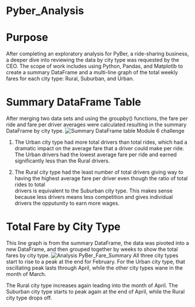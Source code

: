 # Pyber_Analysis
# Purpose

After completing an exploratory analysis for PyBer, a ride-sharing business, a deeper dive into reviewing the data by city type was requested by the CEO. The scope of 
work includes using Python, Pandas, and Matplotlb to create a summary DataFrame and a multi-line graph of the total weekly fares for each city type: Rural, Suburban, and 
Urban.

# Summary DataFrame Table
After merging two data sets and using the groupby() functions, the fare per ride and fare per driver averages were calculated resulting in the summary DataFrame by city 
type.
![Summary DataFrame table Module 6 challenge](https://user-images.githubusercontent.com/109875421/187814242-026694be-e13b-4076-8d00-df31f8215660.png)
1) The Urban city type had more total drivers than total rides, which had a dramatic impact on the average fare that a driver could make per ride. The Urban drivers 
had the lowest average fare per ride and earned significantly less than the Rural drivers.

2) The Rural city type had the least number of total drivers giving way to having the highest average fare per driver even though the ratio of total rides to total  
drivers is equivalent to the Suburban city type. This makes sense because less drivers means less competition and gives individual drivers the opputunity to earn more wages.

# Total Fare by City Type
This line graph is from the summary DataFrame, the data was pivoted into a new DataFrame, and then grouped together by weeks to show the total fares by city type.
![Analysis PyBer_Fare_Summary](https://user-images.githubusercontent.com/109875421/187588516-d9b07449-d849-41d6-b9ed-be9502dc61b3.png)
All three city types start to rise to a peak at the end for February. For the Urban city type, that oscillating peak lasts through April, while the other city types wane 
in the month of March.

The Rural city type increases again leading into the month of April. The Suburban city type starts to peak again at the end of April, while the Rural city type drops 
off.
